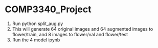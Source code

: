 # COMP3340_Project


1. Run python split_aug.py
2. This will generate 64 original images and 64 augmented images to flower/train, and 8 images to flower/val and flower/test
3. Run the 4 model ipynb
